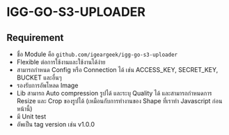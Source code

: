 # IGG-GO-S3-UPLOADER

## Requirement
- ชื่อ Module คือ ```github.com/igeargeek/igg-go-s3-uploader```
- Flexible ต่อการใช้งานและใช้งานได้ง่าย
- สามารถกำหนด Config หรือ Connection ได้ เช่น ACCESS_KEY, SECRET_KEY, BUCKET และอื่นๆ
- รองรับการอัพโหลด Image
- Lib สามารถ Auto compression รูปได้ และระบุ Quality ได้ และสามารถกำหนดการ Resize และ Crop ของรูปได้ (เหมือนกับการทำงานของ Shape ที่เราทำ Javascript ก่อนหน้านี้)
- มี Unit test
- อัพเป็น tag version เช่น v1.0.0
